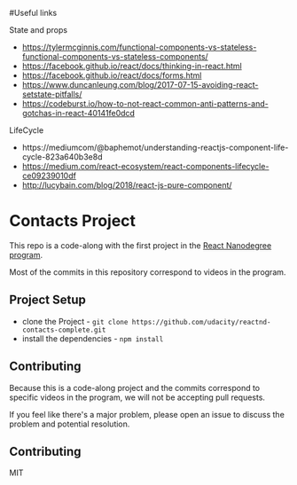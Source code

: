 #Useful links

State and props
* https://tylermcginnis.com/functional-components-vs-stateless-functional-components-vs-stateless-components/
* https://facebook.github.io/react/docs/thinking-in-react.html
* https://facebook.github.io/react/docs/forms.html
* https://www.duncanleung.com/blog/2017-07-15-avoiding-react-setstate-pitfalls/
* https://codeburst.io/how-to-not-react-common-anti-patterns-and-gotchas-in-react-40141fe0dcd

LifeCycle
* https://mediumcom/@baphemot/understanding-reactjs-component-life-cycle-823a640b3e8d
* https://medium.com/react-ecosystem/react-components-lifecycle-ce09239010df
* http://lucybain.com/blog/2018/react-js-pure-component/

# Contacts Project

This repo is a code-along with the first project in the [React Nanodegree program](https://www.udacity.com/course/react-nanodegree--nd019).

Most of the commits in this repository correspond to videos in the program.

## Project Setup

* clone the Project - `git clone https://github.com/udacity/reactnd-contacts-complete.git`
* install the dependencies - `npm install`

## Contributing

Because this is a code-along project and the commits correspond to specific videos in the program, we will not be accepting pull requests.

If you feel like there's a major problem, please open an issue to discuss the problem and potential resolution.

## Contributing

MIT
